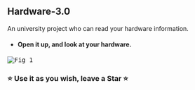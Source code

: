 ## Hardware-3.0
An university project who can read your hardware information.

* #### Open it up, and look at your hardware.
<kbd>![Fig 1](https://github.com/emyl089/atm-machine/blob/master/Images/Screenshot.png)</kbd>


### :star: Use it as you wish, leave a Star :star:
